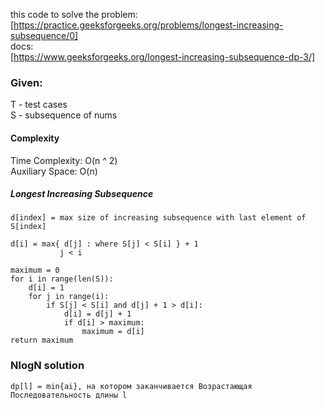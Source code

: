 this code to solve the problem:  
[https://practice.geeksforgeeks.org/problems/longest-increasing-subsequence/0]  
docs:  
[https://www.geeksforgeeks.org/longest-increasing-subsequence-dp-3/]  

### Given:  
T - test cases  
S - subsequence of nums  

#### Complexity
Time Complexity: O(n ^ 2)  
Auxiliary Space: O(n)  
 
##### Longest Increasing Subsequence


    d[index] = max size of increasing subsequence with last element of S[index]
    
    d[i] = max{ d[j] : where S[j] < S[i] } + 1
               j < i 
    
    maximum = 0
    for i in range(len(S)):
        d[i] = 1
        for j in range(i):
            if S[j] < S[i] and d[j] + 1 > d[i]:
                d[i] = d[j] + 1
                if d[i] > maximum:
                    maximum = d[i]
    return maximum              

### NlogN solution

    dp[l] = min{ai}, на котором заканчивается Возрастающая Последовательность длины l
